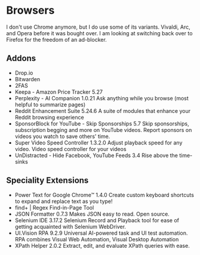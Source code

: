 # Browsers 

I don't use Chrome anymore, but I do use some of its variants. Vivaldi, Arc, and Opera before it was bought over. I am looking at switching back over to Firefox for the freedom of an ad-blocker. 

## Addons 

- Drop.io 
- Bitwarden
- 2FAS 
- Keepa - Amazon Price Tracker
5.27
- Perplexity - AI Companion
1.0.21
Ask anything while you browse (most helpful to summarize pages)
- Reddit Enhancement Suite
5.24.6
A suite of modules that enhance your Reddit browsing experience
- SponsorBlock for YouTube - Skip Sponsorships
5.7
Skip sponsorships, subscription begging and more on YouTube videos. Report sponsors on videos you watch to save others' time.
- Super Video Speed Controller
1.3.2.0
Adjust playback speed for any video. Video speed controller for your videos
- UnDistracted - Hide Facebook, YouTube Feeds
3.4
Rise above the time-sinks


## Speciality Extensions 

- Power Text for Google Chrome™
1.4.0
Create custom keyboard shortcuts to expand and replace text as you type!
- find+ | Regex Find-in-Page Tool
- JSON Formatter
0.7.3
Makes JSON easy to read. Open source.
- Selenium IDE
3.17.2
Selenium Record and Playback tool for ease of getting acquainted with Selenium WebDriver.
- UI.Vision RPA
9.2.9
Universal AI-powered task and UI test automation. RPA combines Visual Web Automation, Visual Desktop Automation
- XPath Helper
2.0.2
Extract, edit, and evaluate XPath queries with ease.